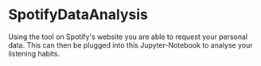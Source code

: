 # SpotifyDataAnalysis
Using the tool on Spotify's website you are able to request your personal data. This can then be plugged into this Jupyter-Notebook to analyse your listening habits.
